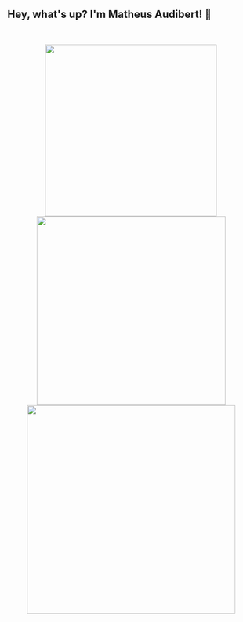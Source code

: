 ## Hey, what's up? I'm Matheus Audibert! 🌌 

&nbsp;

<div align="center">
  <img width="350px" src="https://github-readme-stats.vercel.app/api?username=matheusaudibert&theme=blue_navy&hide_border=true&include_all_commits=false&count_private=false"/>
  <img width="385px" src="https://github-readme-streak-stats.herokuapp.com/?user=matheusaudibert&theme=blue_navy&hide_border=true"/>
  <img width="425px" src="https://github-readme-stats.vercel.app/api/top-langs/?username=matheusaudibert&theme=blue_navy&hide_border=true&include_all_commits=false&count_private=false&layout=compact"/>
</div>

